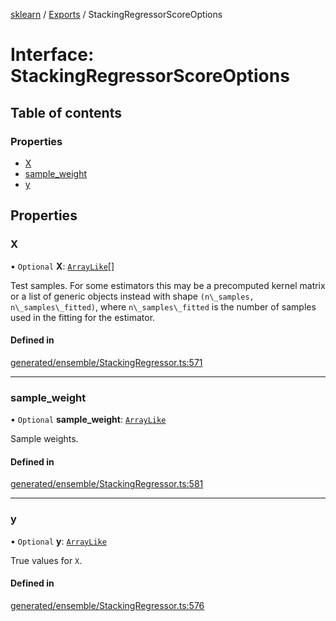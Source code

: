 [sklearn](../readme.md) / [Exports](../modules.md) / StackingRegressorScoreOptions

# Interface: StackingRegressorScoreOptions

## Table of contents

### Properties

- [X](StackingRegressorScoreOptions.md#x)
- [sample\_weight](StackingRegressorScoreOptions.md#sample_weight)
- [y](StackingRegressorScoreOptions.md#y)

## Properties

### X

• `Optional` **X**: [`ArrayLike`](../modules.md#arraylike)[]

Test samples. For some estimators this may be a precomputed kernel matrix or a list of generic objects instead with shape `(n\_samples, n\_samples\_fitted)`, where `n\_samples\_fitted` is the number of samples used in the fitting for the estimator.

#### Defined in

[generated/ensemble/StackingRegressor.ts:571](https://github.com/transitive-bullshit/scikit-learn-ts/blob/367336a/packages/sklearn/src/generated/ensemble/StackingRegressor.ts#L571)

___

### sample\_weight

• `Optional` **sample\_weight**: [`ArrayLike`](../modules.md#arraylike)

Sample weights.

#### Defined in

[generated/ensemble/StackingRegressor.ts:581](https://github.com/transitive-bullshit/scikit-learn-ts/blob/367336a/packages/sklearn/src/generated/ensemble/StackingRegressor.ts#L581)

___

### y

• `Optional` **y**: [`ArrayLike`](../modules.md#arraylike)

True values for `X`.

#### Defined in

[generated/ensemble/StackingRegressor.ts:576](https://github.com/transitive-bullshit/scikit-learn-ts/blob/367336a/packages/sklearn/src/generated/ensemble/StackingRegressor.ts#L576)
